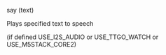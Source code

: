 <span style='color:var(--vscode-symbolIcon-methodForeground);'>say</span> (<span style='color:var(--vscode-symbolIcon-variableForeground);'>text</span>) 

Plays specified text to speech 

(if defined USE_I2S_AUDIO or USE_TTGO_WATCH or USE_M5STACK_CORE2)
